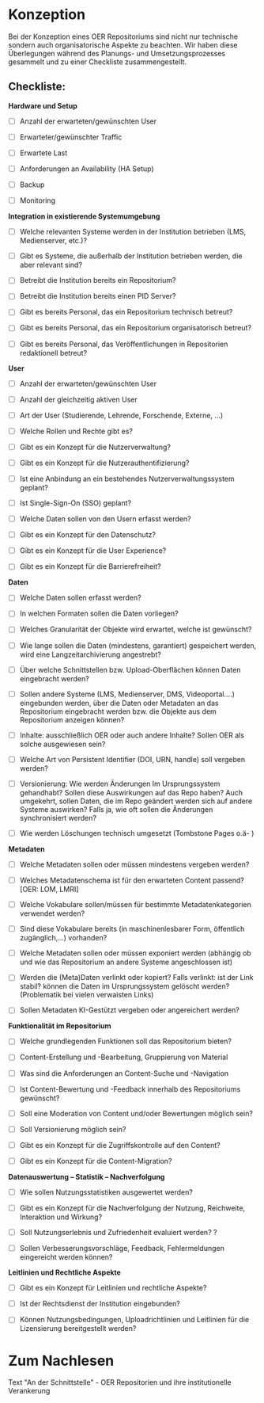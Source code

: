 # Konzeption

Bei der Konzeption eines OER Repositoriums sind nicht nur technische sondern auch organisatorische Aspekte zu beachten. Wir haben diese Überlegungen während des Planungs- und Umsetzungsprozesses gesammelt und zu einer Checkliste zusammengestellt. 

## Checkliste: 




**Hardware und Setup**

- [ ] Anzahl der erwarteten/gewünschten User
- [ ] Erwarteter/gewünschter Traffic
- [ ] Erwartete Last
- [ ] Anforderungen an Availability (HA Setup)
- [ ] Backup
- [ ] Monitoring


**Integration in existierende Systemumgebung**

- [ ] Welche relevanten Systeme werden in der Institution betrieben (LMS, Medienserver, etc.)?
- [ ] Gibt es Systeme, die außerhalb der Institution betrieben werden, die aber relevant sind?
- [ ] Betreibt die Institution bereits ein Repositorium?
- [ ] Betreibt die Institution bereits einen PID Server?
- [ ] Gibt es bereits Personal, das ein Repositorium technisch betreut?
- [ ] Gibt es bereits Personal, das ein Repositorium organisatorisch betreut?
- [ ] Gibt es bereits Personal, das Veröffentlichungen in Repositorien redaktionell betreut?


**User**

- [ ] Anzahl der erwarteten/gewünschten User
- [ ] Anzahl der gleichzeitig aktiven User
- [ ] Art der User (Studierende, Lehrende, Forschende, Externe, ...)
- [ ] Welche Rollen und Rechte gibt es?
- [ ] Gibt es ein Konzept für die Nutzerverwaltung?
- [ ] Gibt es ein Konzept für die Nutzerauthentifizierung?
- [ ] Ist eine Anbindung an ein bestehendes Nutzerverwaltungssystem geplant?
- [ ] Ist Single-Sign-On (SSO) geplant?
- [ ] Welche Daten sollen von den Usern erfasst werden?
- [ ] Gibt es ein Konzept für den Datenschutz?
- [ ] Gibt es ein Konzept für die User Experience?
- [ ] Gibt es ein Konzept für die Barrierefreiheit?


**Daten**

- [ ] Welche Daten sollen erfasst werden?
- [ ] In welchen Formaten sollen die Daten vorliegen?
- [ ] Welches Granularität der Objekte wird erwartet, welche ist gewünscht?
- [ ] Wie lange sollen die Daten (mindestens, garantiert) gespeichert werden, wird eine Langzeitarchivierung angestrebt?
- [ ] Über welche Schnittstellen bzw. Upload-Oberflächen können Daten eingebracht werden?
- [ ] Sollen andere Systeme (LMS, Medienserver, DMS, Videoportal….) eingebunden werden, über die Daten oder Metadaten an das Repositorium eingebracht werden bzw. die Objekte aus dem Repositorium anzeigen können?
- [ ] Inhalte: ausschließlich OER oder auch andere Inhalte? Sollen OER als solche ausgewiesen sein?
- [ ] Welche Art von Persistent Identifier (DOI, URN, handle) soll vergeben werden?
- [ ] Versionierung: Wie werden Änderungen Im Ursprungssystem gehandhabt? Sollen diese  Auswirkungen auf das Repo haben? Auch umgekehrt, sollen Daten, die im  Repo geändert werden sich auf andere Systeme auswirken? Falls ja, wie  oft sollen die Änderungen synchronisiert werden?
- [ ] Wie werden Löschungen technisch umgesetzt (Tombstone Pages o.ä- ) 



**Metadaten**

- [ ] Welche Metadaten sollen oder müssen mindestens vergeben werden?
- [ ] Welches Metadatenschema ist für den erwarteten Content passend? [OER: LOM, LMRI]
- [ ] Welche Vokabulare sollen/müssen für bestimmte Metadatenkategorien verwendet werden?
- [ ] Sind diese Vokabulare bereits (in maschinenlesbarer Form, öffentlich zugänglich,…) vorhanden?
- [ ] Welche Metadaten sollen oder müssen exponiert werden (abhängig ob und wie das Repositorium an andere Systeme angeschlossen ist)
- [ ] Werden die (Meta)Daten verlinkt oder kopiert? Falls verlinkt: ist der Link stabil? können die Daten im Ursprungssystem  gelöscht werden? (Problematik bei vielen verwaisten Links)
- [ ] Sollen Metadaten KI-Gestützt vergeben oder angereichert werden? 


**Funktionalität im Repositorium**

- [ ] Welche grundlegenden Funktionen soll das Repositorium bieten?
- [ ] Content-Erstellung und -Bearbeitung, Gruppierung von Material
- [ ] Was sind die Anforderungen an Content-Suche und -Navigation
- [ ] Ist Content-Bewertung und -Feedback innerhalb des Repositoriums gewünscht? 
- [ ] Soll eine Moderation von Content und/oder Bewertungen möglich sein? 
- [ ] Soll Versionierung möglich sein?
- [ ] Gibt es ein Konzept für die Zugriffskontrolle auf den Content?
- [ ] Gibt es ein Konzept für die Content-Migration?



**Datenauswertung – Statistik – Nachverfolgung**

- [ ] Wie sollen Nutzungsstatistiken ausgewertet werden?
- [ ] Gibt es ein Konzept für die Nachverfolgung der Nutzung, Reichweite, Interaktion und Wirkung? 
- [ ] Soll Nutzungserlebnis und Zufriedenheit evaluiert werden? ?
- [ ] Sollen Verbesserungsvorschläge, Feedback, Fehlermeldungen eingereicht werden können?


**Leitlinien und Rechtliche Aspekte**

- [ ] Gibt es ein Konzept für Leitlinien und rechtliche Aspekte?
- [ ] Ist der Rechtsdienst der Institution eingebunden? 
- [ ] Können Nutzungsbedingungen, Uploadrichtlinien und Leitlinien für die Lizensierung bereitgestellt werden? 




# Zum Nachlesen

Text "An der Schnittstelle" - OER Repositorien und ihre institutionelle Verankerung
